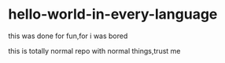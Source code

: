 # hello-world-in-every-language
this was done for fun,for i was bored

this is totally normal repo with normal things,trust me
